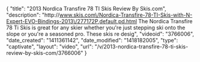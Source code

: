 {
    "title": "2013 Nordica Transfire 78 TI Skis Review By Skis.com",
    "description": "http:\/\/www.skis.com\/Nordica-Transfire-78-TI-Skis-with-N-Expert-EVO-Bindings-2013\/277172P,default,pd.html  The Nordica Transfire 78 Ti Skis is great for any skier whether you're just stepping ski onto the slope or you're a seasoned pro. These skis re desig",
    "videoid": "3766006",
    "date_created": "1411361142",
    "date_modified": "1418182005",
    "type": "captivate",
    "layout": "video",
    "url": "\/v\/2013-nordica-transfire-78-ti-skis-review-by-skis-com\/3766006"
}